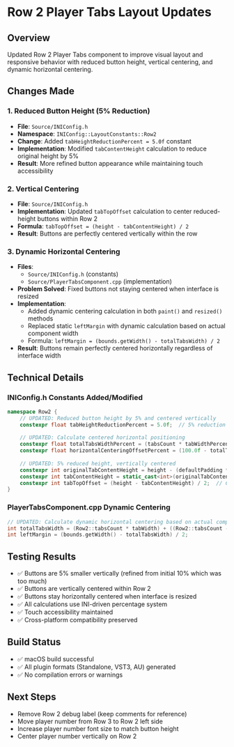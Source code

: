 # Row 2 Player Tabs Layout Updates

## Overview
Updated Row 2 Player Tabs component to improve visual layout and responsive behavior with reduced button height, vertical centering, and dynamic horizontal centering.

## Changes Made

### 1. Reduced Button Height (5% Reduction)
- **File**: `Source/INIConfig.h`
- **Namespace**: `INIConfig::LayoutConstants::Row2`
- **Change**: Added `tabHeightReductionPercent = 5.0f` constant
- **Implementation**: Modified `tabContentHeight` calculation to reduce original height by 5%
- **Result**: More refined button appearance while maintaining touch accessibility

### 2. Vertical Centering
- **File**: `Source/INIConfig.h`
- **Implementation**: Updated `tabTopOffset` calculation to center reduced-height buttons within Row 2
- **Formula**: `tabTopOffset = (height - tabContentHeight) / 2`
- **Result**: Buttons are perfectly centered vertically within the row

### 3. Dynamic Horizontal Centering
- **Files**: 
  - `Source/INIConfig.h` (constants)
  - `Source/PlayerTabsComponent.cpp` (implementation)
- **Problem Solved**: Fixed buttons not staying centered when interface is resized
- **Implementation**: 
  - Added dynamic centering calculation in both `paint()` and `resized()` methods
  - Replaced static `leftMargin` with dynamic calculation based on actual component width
  - Formula: `leftMargin = (bounds.getWidth() - totalTabsWidth) / 2`
- **Result**: Buttons remain perfectly centered horizontally regardless of interface width

## Technical Details

### INIConfig.h Constants Added/Modified
```cpp
namespace Row2 {
    // UPDATED: Reduced button height by 5% and centered vertically
    constexpr float tabHeightReductionPercent = 5.0f;  // 5% reduction in button height
    
    // UPDATED: Calculate centered horizontal positioning
    constexpr float totalTabsWidthPercent = (tabsCount * tabWidthPercent) + ((tabsCount - 1) * tabSpacingPercent);
    constexpr float horizontalCenteringOffsetPercent = (100.0f - totalTabsWidthPercent) / 2.0f;
    
    // UPDATED: 5% reduced height, vertically centered
    constexpr int originalTabContentHeight = height - (defaultPadding * 2);
    constexpr int tabContentHeight = static_cast<int>(originalTabContentHeight * (100.0f - tabHeightReductionPercent) / 100.0f);
    constexpr int tabTopOffset = (height - tabContentHeight) / 2;  // Center vertically in row
}
```

### PlayerTabsComponent.cpp Dynamic Centering
```cpp
// UPDATED: Calculate dynamic horizontal centering based on actual component width
int totalTabsWidth = (Row2::tabsCount * tabWidth) + ((Row2::tabsCount - 1) * tabSpacing);
int leftMargin = (bounds.getWidth() - totalTabsWidth) / 2;
```

## Testing Results
- ✅ Buttons are 5% smaller vertically (refined from initial 10% which was too much)
- ✅ Buttons are vertically centered within Row 2
- ✅ Buttons stay horizontally centered when interface is resized
- ✅ All calculations use INI-driven percentage system
- ✅ Touch accessibility maintained
- ✅ Cross-platform compatibility preserved

## Build Status
- ✅ macOS build successful
- ✅ All plugin formats (Standalone, VST3, AU) generated
- ✅ No compilation errors or warnings

## Next Steps
- Remove Row 2 debug label (keep comments for reference)
- Move player number from Row 3 to Row 2 left side
- Increase player number font size to match button height
- Center player number vertically on Row 2